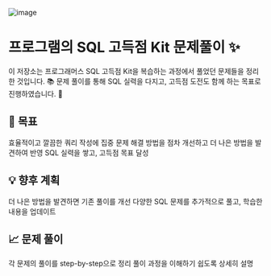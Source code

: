 ![image](https://github.com/user-attachments/assets/87a26f7c-7a8c-4408-a1b6-6a5c38f35b99)
# 프로그램의 SQL 고득점 Kit 문제풀이 ✨
이 저장소는 프로그래머스 SQL 고득점 Kit을 복습하는 과정에서 풀었던 문제들을 정리한 것입니다. 📚
문제 풀이를 통해 SQL 실력을 다지고, 고득점 도전도 함께 하는 목표로 진행하였습니다. 🎯

## 🚀 목표
효율적이고 깔끔한 쿼리 작성에 집중
문제 해결 방법을 점차 개선하고 더 나은 방법을 발견하여 반영
SQL 실력을 쌓고, 고득점 목표 달성

## 💡 향후 계획
더 나은 방법을 발견하면 기존 풀이를 개선
다양한 SQL 문제를 추가적으로 풀고, 학습한 내용을 업데이트

## 📈 문제 풀이
각 문제의 풀이를 step-by-step으로 정리
풀이 과정을 이해하기 쉽도록 상세히 설명
